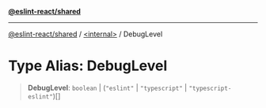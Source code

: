[**@eslint-react/shared**](../../README.md)

***

[@eslint-react/shared](../../README.md) / [\<internal\>](../README.md) / DebugLevel

# Type Alias: DebugLevel

> **DebugLevel**: `boolean` \| (`"eslint"` \| `"typescript"` \| `"typescript-eslint"`)[]
